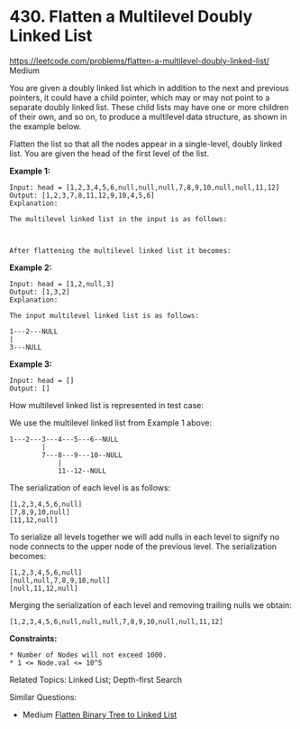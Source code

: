 # 430. Flatten a Multilevel Doubly Linked List
<https://leetcode.com/problems/flatten-a-multilevel-doubly-linked-list/>
Medium

You are given a doubly linked list which in addition to the next and previous pointers, it could have a child pointer, which may or may not point to a separate doubly linked list. These child lists may have one or more children of their own, and so on, to produce a multilevel data structure, as shown in the example below.

Flatten the list so that all the nodes appear in a single-level, doubly linked list. You are given the head of the first level of the list.

**Example 1:**

    Input: head = [1,2,3,4,5,6,null,null,null,7,8,9,10,null,null,11,12]
    Output: [1,2,3,7,8,11,12,9,10,4,5,6]
    Explanation:

    The multilevel linked list in the input is as follows:



    After flattening the multilevel linked list it becomes:


**Example 2:**

    Input: head = [1,2,null,3]
    Output: [1,3,2]
    Explanation:

    The input multilevel linked list is as follows:

    1---2---NULL
    |
    3---NULL

**Example 3:**

    Input: head = []
    Output: []
 

How multilevel linked list is represented in test case:

We use the multilevel linked list from Example 1 above:

    1---2---3---4---5---6--NULL
            |
            7---8---9---10--NULL
                |
                11--12--NULL

The serialization of each level is as follows:

    [1,2,3,4,5,6,null]
    [7,8,9,10,null]
    [11,12,null]

To serialize all levels together we will add nulls in each level to signify no node connects to the upper node of the previous level. The serialization becomes:

    [1,2,3,4,5,6,null]
    [null,null,7,8,9,10,null]
    [null,11,12,null]

Merging the serialization of each level and removing trailing nulls we obtain:

    [1,2,3,4,5,6,null,null,null,7,8,9,10,null,null,11,12]
 

**Constraints:**

    * Number of Nodes will not exceed 1000.
    * 1 <= Node.val <= 10^5

Related Topics: Linked List; Depth-first Search

Similar Questions: 
* Medium [Flatten Binary Tree to Linked List](https://leetcode.com/problems/flatten-binary-tree-to-linked-list/)
